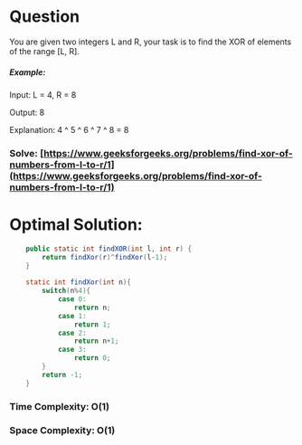 # Question

You are given two integers L and R, your task is to find the XOR of elements of the range [L, R].

 

##### Example:

Input: 
L = 4, R = 8 

Output:
8 

Explanation:
4 ^ 5 ^ 6 ^ 7 ^ 8 = 8


### Solve: [https://www.geeksforgeeks.org/problems/find-xor-of-numbers-from-l-to-r/1](https://www.geeksforgeeks.org/problems/find-xor-of-numbers-from-l-to-r/1)
   


# Optimal Solution:  
``` java
    public static int findXOR(int l, int r) {
        return findXor(r)^findXor(l-1);
    }
    
    static int findXor(int n){
        switch(n%4){
            case 0:
                return n;
            case 1:
                return 1;
            case 2:
                return n+1;
            case 3:
                return 0;
        }
        return -1;
    }
```
### Time Complexity: O(1)  
### Space Complexity: O(1) 
